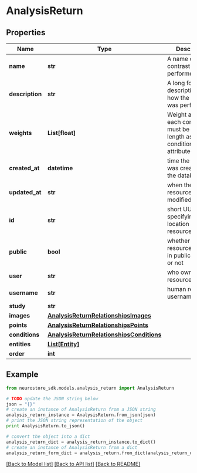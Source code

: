 # AnalysisReturn


## Properties
Name | Type | Description | Notes
------------ | ------------- | ------------- | -------------
**name** | **str** | A name of the contrast being performed. | [optional] 
**description** | **str** | A long form description of how the contrast was performed | [optional] 
**weights** | **List[float]** | Weight applied to each condition, must be the same length as the conditions attribute. | [optional] 
**created_at** | **datetime** | time the resource was created on the database | [optional] [readonly] 
**updated_at** | **str** | when the resource was last modified/updated. | [optional] [readonly] 
**id** | **str** | short UUID specifying the location of this resource | [optional] 
**public** | **bool** | whether the resource is listed in public searches or not | [optional] [default to True]
**user** | **str** | who owns the resource | [optional] [readonly] 
**username** | **str** | human readable username | [optional] 
**study** | **str** |  | [optional] 
**images** | [**AnalysisReturnRelationshipsImages**](AnalysisReturnRelationshipsImages.md) |  | [optional] 
**points** | [**AnalysisReturnRelationshipsPoints**](AnalysisReturnRelationshipsPoints.md) |  | [optional] 
**conditions** | [**AnalysisReturnRelationshipsConditions**](AnalysisReturnRelationshipsConditions.md) |  | [optional] 
**entities** | [**List[Entity]**](Entity.md) |  | [optional] 
**order** | **int** |  | [optional] 

## Example

```python
from neurostore_sdk.models.analysis_return import AnalysisReturn

# TODO update the JSON string below
json = "{}"
# create an instance of AnalysisReturn from a JSON string
analysis_return_instance = AnalysisReturn.from_json(json)
# print the JSON string representation of the object
print AnalysisReturn.to_json()

# convert the object into a dict
analysis_return_dict = analysis_return_instance.to_dict()
# create an instance of AnalysisReturn from a dict
analysis_return_form_dict = analysis_return.from_dict(analysis_return_dict)
```
[[Back to Model list]](../README.md#documentation-for-models) [[Back to API list]](../README.md#documentation-for-api-endpoints) [[Back to README]](../README.md)



